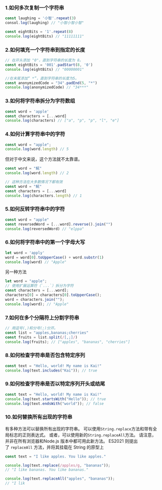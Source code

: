 ### 1.如何多次复制一个字符串
```javascript
const laughing = '小智'.repeat(3)
consol.log(laughing) // "小智小智小智"

const eightBits = '1'.repeat(8)
console.log(eightBits) // "11111111"
```
### 2.如何填充一个字符串到指定的长度
```javascript
// 在开头添加 "0"，直到字符串的长度为 8。
const eightBits = '001'.padStart(8, '0')
console.log(eightBits) // "00000001"

//在末尾添加“ *”，直到字符串的长度为5。
const anonymizedCode = "34".padEnd(5, "*")
console.log(anonymizedCode) // "34***"
```
### 3.如何将字符串拆分为字符数组
```javascript
const word = 'apple'
const characters = [...word]
console.log(characters) // ["a", "p", "p", "l", "e"]
```
### 4.如何计算字符串中的字符
```javascript
const word = "apple";
console.log(word.length) // 5
```
但对于中文来说，这个方法就不太靠谱。
```javascript
const word = "𩸽"
console.log(word.length) // 2

// 这种方法在大多数情况下都有效
const word = "𩸽"
const characters = [...word]
console.log(characters.length) // 1
```
### 5.如何反转字符串中的字符
```javascript
const word = "apple"
const reversedWord = [...word].reverse().join("")
console.log(reversedWord) // "elppa"
```
### 6.如何将字符串中的第一个字母大写
```javascript
let word = 'apply'
word = word[0].toUpperCase() + word.substr(1)
console.log(word) // "Apple"
```
另一种方法
```javascript
let word = "apple";
// 使用扩展运算符（`...`）拆分为字符
const characters = [...word];
characters[0] = characters[0].toUpperCase();
word = characters.join("");
console.log(word); // "Apple"
```
### 7.如何在多个分隔符上分割字符串
```javascript
// 用逗号(,)和分号(;)分开。
const list = "apples,bananas;cherries"
const fruits = list.split(/[,;]/)
console.log(fruits); // ["apples", "bananas", "cherries"]
```
### 8.如何检查字符串是否包含特定序列
```javascript
const text = "Hello, world! My name is Kai!"
console.log(text.includes("Kai")); // true
```
### 9.如何检查字符串是否以特定序列开头或结尾
```javascript
const text = "Hello, world! My name is Kai!"
console.log(text.startsWith("Hello")); // true
console.log(text.endsWith("world")); // false
```
### 10.如何替换所有出现的字符串

有多种方法可以替换所有出现的字符串。 可以使用`String.replace`方法和带有全局标志的正则表达式。 或者，可以使用新的`String.replaceAll`方法。 请注意，并非在所有浏览器和Node.js 版本中都可用此新方法。
ES2021 则提出了 `replaceAll` 方法，并将其挂载在 String 的原型上
```javascript
const text = "I like apples. You like apples."

console.log(text.replace(/apples/g, "bananas"));
// "I like bananas. You like bananas."

console.log(text.replaceAll("apples", "bananas"));
// "I lik
```

